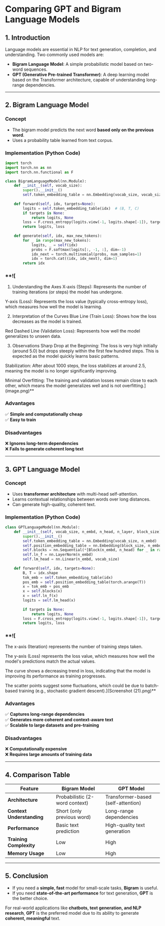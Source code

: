 # Comparing GPT and Bigram Language Models

## 1. Introduction
Language models are essential in NLP for text generation, completion, and understanding. Two commonly used models are:
- **Bigram Language Model**: A simple probabilistic model based on two-word sequences.
- **GPT (Generative Pre-trained Transformer)**: A deep learning model based on the Transformer architecture, capable of understanding long-range dependencies.

---

## 2. Bigram Language Model
### **Concept**
- The bigram model predicts the next word **based only on the previous word**.
- Uses a probability table learned from text corpus.

### **Implementation (Python Code)**
```python
import torch
import torch.nn as nn
import torch.nn.functional as F

class BigramLanguageModel(nn.Module):
    def __init__(self, vocab_size):
        super().__init__()
        self.token_embedding_table = nn.Embedding(vocab_size, vocab_size)
    
    def forward(self, idx, targets=None):
        logits = self.token_embedding_table(idx)  # (B, T, C)
        if targets is None:
            return logits, None
        loss = F.cross_entropy(logits.view(-1, logits.shape[-1]), targets.view(-1))
        return logits, loss
    
    def generate(self, idx, max_new_tokens):
        for _ in range(max_new_tokens):
            logits, _ = self(idx)
            probs = F.softmax(logits[:, -1, :], dim=-1)
            idx_next = torch.multinomial(probs, num_samples=1)
            idx = torch.cat((idx, idx_next), dim=1)
        return idx
```
### **![
1. Understanding the Axes
X-axis (Steps): Represents the number of training iterations (or steps) the model has undergone.

Y-axis (Loss): Represents the loss value (typically cross-entropy loss), which measures how well the model is learning.

2. Interpretation of the Curves
Blue Line (Train Loss): Shows how the loss decreases as the model is trained.

Red Dashed Line (Validation Loss): Represents how well the model generalizes to unseen data.

3. Observations
Sharp Drop at the Beginning: The loss is very high initially (around 5.0) but drops steeply within the first few hundred steps. This is expected as the model quickly learns basic patterns.

Stabilization: After about 1000 steps, the loss stabilizes at around 2.5, meaning the model is no longer significantly improving.

Minimal Overfitting: The training and validation losses remain close to each other, which means the model generalizes well and is not overfitting.](image.png)**


### **Advantages**
✅ **Simple and computationally cheap**  
✅ **Easy to train**  

### **Disadvantages**
❌ **Ignores long-term dependencies**  
❌ **Fails to generate coherent long text**  

---

## 3. GPT Language Model
### **Concept**
- Uses **transformer architecture** with multi-head self-attention.
- Learns contextual relationships between words over long distances.
- Can generate high-quality, coherent text.

### **Implementation (Python Code)**
```python
class GPTLanguageModel(nn.Module):
    def __init__(self, vocab_size, n_embd, n_head, n_layer, block_size):
        super().__init__()
        self.token_embedding_table = nn.Embedding(vocab_size, n_embd)
        self.position_embedding_table = nn.Embedding(block_size, n_embd)
        self.blocks = nn.Sequential(*[Block(n_embd, n_head) for _ in range(n_layer)])
        self.ln_f = nn.LayerNorm(n_embd)
        self.lm_head = nn.Linear(n_embd, vocab_size)
    
    def forward(self, idx, targets=None):
        B, T = idx.shape
        tok_emb = self.token_embedding_table(idx)
        pos_emb = self.position_embedding_table(torch.arange(T))
        x = tok_emb + pos_emb
        x = self.blocks(x)
        x = self.ln_f(x)
        logits = self.lm_head(x)
        
        if targets is None:
            return logits, None
        loss = F.cross_entropy(logits.view(-1, logits.shape[-1]), targets.view(-1))
        return logits, loss
```
### **![
The x-axis (Iteration) represents the number of training steps taken.

The y-axis (Loss) represents the loss value, which measures how well the model's predictions match the actual values.

The curve shows a decreasing trend in loss, indicating that the model is improving its performance as training progresses.

The scatter points suggest some fluctuations, which could be due to batch-based training (e.g., stochastic gradient descent).](Screenshot (21).png)**

### **Advantages**
✅ **Captures long-range dependencies**  
✅ **Generates more coherent and context-aware text**  
✅ **Scalable to large datasets and pre-training**  

### **Disadvantages**
❌ **Computationally expensive**  
❌ **Requires large amounts of training data**  

---

## 4. Comparison Table
| Feature | Bigram Model | GPT Model |
|---------|-------------|-----------|
| **Architecture** | Probabilistic (2-word context) | Transformer-based (self-attention) |
| **Context Understanding** | Short (only previous word) | Long-range dependencies |
| **Performance** | Basic text prediction | High-quality text generation |
| **Training Complexity** | Low | High |
| **Memory Usage** | Low | High |

---

## 5. Conclusion
- If you need a **simple, fast** model for small-scale tasks, **Bigram** is useful.
- If you need **state-of-the-art performance** for text generation, **GPT** is the better choice.

For real-world applications like **chatbots, text generation, and NLP research**, **GPT** is the preferred model due to its ability to generate **coherent, meaningful** text.

